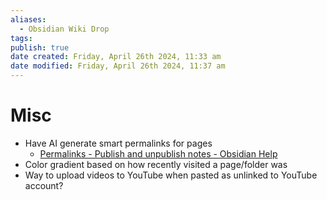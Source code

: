 ```yaml
---
aliases:
  - Obsidian Wiki Drop
tags: 
publish: true
date created: Friday, April 26th 2024, 11:33 am
date modified: Friday, April 26th 2024, 11:37 am
---
```


# Misc
- Have AI generate smart permalinks for pages
	- [Permalinks - Publish and unpublish notes - Obsidian Help](https://help.obsidian.md/Obsidian+Publish/Publish+and+unpublish+notes#Permalinks)
- Color gradient based on how recently visited a page/folder was
- Way to upload videos to YouTube when pasted as unlinked to YouTube account?